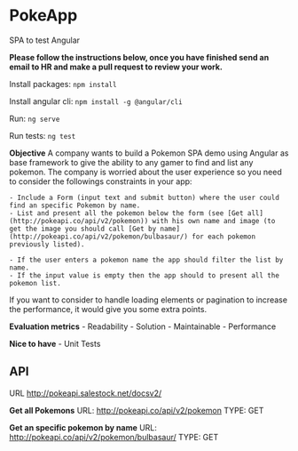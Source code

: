 # PokeApp
SPA to test Angular


**Please follow the instructions below, once you have finished send an email to HR and make a pull request to review your work.**

Install packages:
`npm install`

Install angular cli:
`npm install -g @angular/cli`

Run:
`ng serve`

Run tests:
`ng test`


**Objective**
A company wants to build a Pokemon SPA demo using Angular as base framework to give the ability to any gamer to find and list any pokemon.
The company is worried about the user experience so you need to consider the followings constraints in your app:

    - Include a Form (input text and submit button) where the user could find an specific Pokemon by name.
    - List and present all the pokemon below the form (see [Get all](http://pokeapi.co/api/v2/pokemon)) with his own name and image (to get the image you should call [Get by name](http://pokeapi.co/api/v2/pokemon/bulbasaur/) for each pokemon previously listed).

    - If the user enters a pokemon name the app should filter the list by name.
    - If the input value is empty then the app should to present all the pokemon list.

If you want to consider to handle loading elements or pagination to increase the performance, it would give you some extra points.

**Evaluation metrics**
    - Readability
    - Solution
    - Maintainable
    - Performance

**Nice to have**
    - Unit Tests


## API
URL http://pokeapi.salestock.net/docsv2/


**Get all Pokemons**
URL: http://pokeapi.co/api/v2/pokemon
TYPE: GET 

**Get an specific pokemon by name**
URL: http://pokeapi.co/api/v2/pokemon/bulbasaur/
TYPE: GET 


